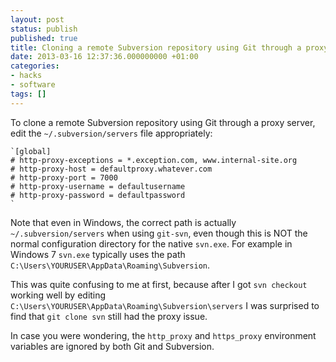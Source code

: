 ```yaml
---
layout: post
status: publish
published: true
title: Cloning a remote Subversion repository using Git through a proxy server
date: 2013-03-16 12:37:36.000000000 +01:00
categories:
- hacks
- software
tags: []
---
```

To clone a remote Subversion repository using Git through a proxy server, edit the `~/.subversion/servers` file appropriately:


```
`[global]
# http-proxy-exceptions = *.exception.com, www.internal-site.org
# http-proxy-host = defaultproxy.whatever.com
# http-proxy-port = 7000
# http-proxy-username = defaultusername
# http-proxy-password = defaultpassword
`
```


Note that even in Windows, the correct path is actually `~/.subversion/servers` when using `git-svn`, even though this is NOT the normal configuration directory for the native `svn.exe`. For example in Windows 7 `svn.exe` typically uses the path `C:\Users\YOURUSER\AppData\Roaming\Subversion`.

This was quite confusing to me at first, because after I got `svn checkout` working well by editing `C:\Users\YOURUSER\AppData\Roaming\Subversion\servers` I was surprised to find that `git clone svn` still had the proxy issue.

In case you were wondering, the `http_proxy` and `https_proxy` environment variables are ignored by both Git and Subversion.
